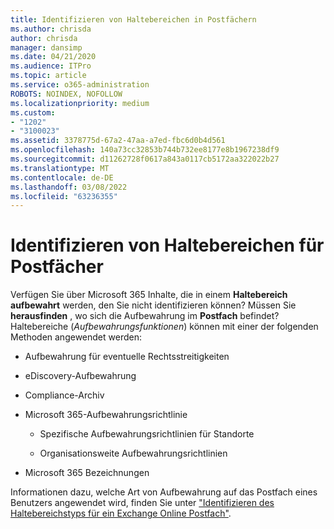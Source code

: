 ```yaml
---
title: Identifizieren von Haltebereichen in Postfächern
ms.author: chrisda
author: chrisda
manager: dansimp
ms.date: 04/21/2020
ms.audience: ITPro
ms.topic: article
ms.service: o365-administration
ROBOTS: NOINDEX, NOFOLLOW
ms.localizationpriority: medium
ms.custom:
- "1202"
- "3100023"
ms.assetid: 3378775d-67a2-47aa-a7ed-fbc6d0b4d561
ms.openlocfilehash: 140a73cc32853b744b732ee8177e8b1967238df9
ms.sourcegitcommit: d11262728f0617a843a0117cb5172aa322022b27
ms.translationtype: MT
ms.contentlocale: de-DE
ms.lasthandoff: 03/08/2022
ms.locfileid: "63236355"
---
```

# <a name="identify-holds-placed-on-mailboxes"></a>Identifizieren von Haltebereichen für Postfächer

Verfügen Sie über Microsoft 365 Inhalte, die in einem **Haltebereich** **aufbewahrt** werden, den Sie nicht identifizieren können? Müssen Sie **herausfinden** , wo sich die Aufbewahrung im **Postfach** befindet? Haltebereiche (*Aufbewahrungsfunktionen*) können mit einer der folgenden Methoden angewendet werden:
  
- Aufbewahrung für eventuelle Rechtsstreitigkeiten

- eDiscovery-Aufbewahrung

- Compliance-Archiv

- Microsoft 365-Aufbewahrungsrichtlinie 

  - Spezifische Aufbewahrungsrichtlinien für Standorte

  - Organisationsweite Aufbewahrungsrichtlinien

- Microsoft 365 Bezeichnungen

Informationen dazu, welche Art von Aufbewahrung auf das Postfach eines Benutzers angewendet wird, finden Sie unter ["Identifizieren des Haltebereichstyps für ein Exchange Online Postfach"](https://docs.microsoft.com/microsoft-365/compliance/identify-a-hold-on-an-exchange-online-mailbox).
